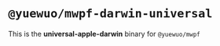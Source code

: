 # `@yuewuo/mwpf-darwin-universal`

This is the **universal-apple-darwin** binary for `@yuewuo/mwpf`
